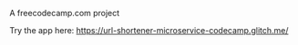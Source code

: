 A freecodecamp.com project

Try the app here: https://url-shortener-microservice-codecamp.glitch.me/
